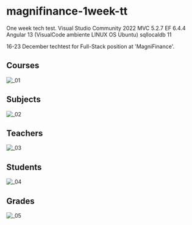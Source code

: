 # magnifinance-1week-tt
One week tech test. Visual Studio Community 2022
MVC 5.2.7
EF 6.4.4
Angular 13 (VisualCode ambiente LINUX OS Ubuntu)
sqllocaldb 11

16-23 December techtest for Full-Stack position at 'MagniFinance'.

<h2>Courses</h2>

![_01](https://user-images.githubusercontent.com/94993116/147272675-4ded065d-a5f0-4d4e-a3a6-c76d89c2103e.png)

<h2>Subjects</h2>

![_02](https://user-images.githubusercontent.com/94993116/147272685-2714bcdc-5c71-4dad-b1af-25a385d89708.png)

<h2>Teachers</h2>

![_03](https://user-images.githubusercontent.com/94993116/147272692-a68b40f4-5ed9-468a-b3cc-6f097e0827da.png)

<h2>Students</h2>

![_04](https://user-images.githubusercontent.com/94993116/147272693-eadbdb6a-7eb1-486a-ad29-2903698b367a.png)

<h2>Grades</h2>

![_05](https://user-images.githubusercontent.com/94993116/147272697-47124ae5-765c-4f09-9492-e4fdd260152f.png)
